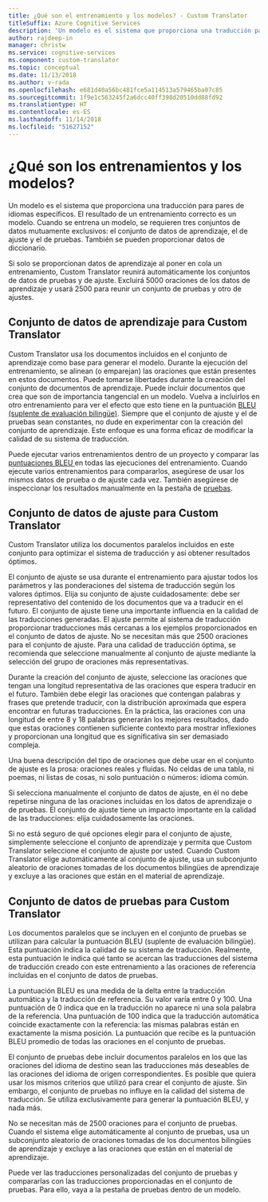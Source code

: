 ```yaml
---
title: ¿Qué son el entrenamiento y los modelos? - Custom Translator
titleSuffix: Azure Cognitive Services
description: 'Un modelo es el sistema que proporciona una traducción para pares de idiomas específicos. El resultado de un entrenamiento correcto es un modelo. Cuando se entrena un modelo, se requieren tres conjuntos de datos mutuamente exclusivos: el conjunto de datos de aprendizaje, el de ajuste y el de pruebas.'
author: rajdeep-in
manager: christw
ms.service: cognitive-services
ms.component: custom-translator
ms.topic: conceptual
ms.date: 11/13/2018
ms.author: v-rada
ms.openlocfilehash: e681d40a56bc481fce5a114513a579465ba07c85
ms.sourcegitcommit: 1f9e1c563245f2a6dcc40ff398d20510dd88fd92
ms.translationtype: HT
ms.contentlocale: es-ES
ms.lasthandoff: 11/14/2018
ms.locfileid: "51627152"
---
```

# <a name="what-are-trainings-and-models"></a>¿Qué son los entrenamientos y los modelos?

Un modelo es el sistema que proporciona una traducción para pares de idiomas específicos.
El resultado de un entrenamiento correcto es un modelo. Cuando se entrena un modelo, se requieren tres conjuntos de datos mutuamente exclusivos: el conjunto de datos de aprendizaje, el de ajuste y el de pruebas. También se pueden proporcionar datos de diccionario.

Si solo se proporcionan datos de aprendizaje al poner en cola un entrenamiento, Custom Translator reunirá automáticamente los conjuntos de datos de pruebas y de ajuste. Excluirá 5000 oraciones de los datos de aprendizaje y usará 2500 para reunir un conjunto de pruebas y otro de ajustes.

## <a name="training-dataset-for-custom-translator"></a>Conjunto de datos de aprendizaje para Custom Translator

Custom Translator usa los documentos incluidos en el conjunto de aprendizaje como base para generar el modelo. Durante la ejecución del entrenamiento, se alinean (o emparejan) las oraciones que están presentes en estos documentos. Puede tomarse libertades durante la creación del conjunto de documentos de aprendizaje. Puede incluir documentos que crea que son de importancia tangencial en un modelo. Vuelva a incluirlos en otro entrenamiento para ver el efecto que esto tiene en la puntuación [BLEU (suplente de evaluación bilingüe)](what-is-bleu-score.md). Siempre que el conjunto de ajuste y el de pruebas sean constantes, no dude en experimentar con la creación del conjunto de aprendizaje. Este enfoque es una forma eficaz de modificar la calidad de su sistema de traducción.

Puede ejecutar varios entrenamientos dentro de un proyecto y comparar las [puntuaciones BLEU ](what-is-bleu-score.md) en todas las ejecuciones del entrenamiento. Cuando ejecute varios entrenamientos para compararlos, asegúrese de usar los mismos datos de prueba o de ajuste cada vez. También asegúrese de inspeccionar los resultados manualmente en la pestaña de [pruebas](how-to-view-system-test-results.md).

## <a name="tuning-dataset-for-custom-translator"></a>Conjunto de datos de ajuste para Custom Translator

Custom Translator utiliza los documentos paralelos incluidos en este conjunto para optimizar el sistema de traducción y así obtener resultados óptimos.

El conjunto de ajuste se usa durante el entrenamiento para ajustar todos los parámetros y las ponderaciones del sistema de traducción según los valores óptimos. Elija su conjunto de ajuste cuidadosamente: debe ser representativo del contenido de los documentos que va a traducir en el futuro. El conjunto de ajuste tiene una importante influencia en la calidad de las traducciones generadas. El ajuste permite al sistema de traducción proporcionar traducciones más cercanas a los ejemplos proporcionados en el conjunto de datos de ajuste. No se necesitan más que 2500 oraciones para el conjunto de ajuste. Para una calidad de traducción óptima, se recomienda que seleccione manualmente al conjunto de ajuste mediante la selección del grupo de oraciones más representativas.

Durante la creación del conjunto de ajuste, seleccione las oraciones que tengan una longitud representativa de las oraciones que espera traducir en el futuro. También debe elegir las oraciones que contengan palabras y frases que pretende traducir, con la distribución aproximada que espera encontrar en futuras traducciones. En la práctica, las oraciones con una longitud de entre 8 y 18 palabras generarán los mejores resultados, dado que estas oraciones contienen suficiente contexto para mostrar inflexiones y proporcionan una longitud que es significativa sin ser demasiado compleja.

Una buena descripción del tipo de oraciones que debe usar en el conjunto de ajuste es la prosa: oraciones reales y fluidas. No celdas de una tabla, ni poemas, ni listas de cosas, ni solo puntuación o números: idioma común.

Si selecciona manualmente el conjunto de datos de ajuste, en él no debe repetirse ninguna de las oraciones incluidas en los datos de aprendizaje o de pruebas. El conjunto de ajuste tiene un impacto importante en la calidad de las traducciones: elija cuidadosamente las oraciones.

Si no está seguro de qué opciones elegir para el conjunto de ajuste, simplemente seleccione el conjunto de aprendizaje y permita que Custom Translator seleccione el conjunto de ajuste por usted. Cuando Custom Translator elige automáticamente al conjunto de ajuste, usa un subconjunto aleatorio de oraciones tomadas de los documentos bilingües de aprendizaje y excluye a las oraciones que están en el material de aprendizaje.

## <a name="testing-dataset-for-custom-translator"></a>Conjunto de datos de pruebas para Custom Translator

Los documentos paralelos que se incluyen en el conjunto de pruebas se utilizan para calcular la puntuación BLEU (suplente de evaluación bilingüe). Esta puntuación indica la calidad de su sistema de traducción. Realmente, esta puntuación le indica qué tanto se acercan las traducciones del sistema de traducción creado con este entrenamiento a las oraciones de referencia incluidas en el conjunto de datos de pruebas.

La puntuación BLEU es una medida de la delta entre la traducción automática y la traducción de referencia. Su valor varía entre 0 y 100. Una puntuación de 0 indica que en la traducción no aparece ni una sola palabra de la referencia. Una puntuación de 100 indica que la traducción automática coincide exactamente con la referencia: las mismas palabras están en exactamente la misma posición. La puntuación que recibe es la puntuación BLEU promedio de todas las oraciones en el conjunto de pruebas.

El conjunto de pruebas debe incluir documentos paralelos en los que las oraciones del idioma de destino sean las traducciones más deseables de las oraciones del idioma de origen correspondientes. Es posible que quiera usar los mismos criterios que utilizó para crear el conjunto de ajuste. Sin embargo, el conjunto de pruebas no influye en la calidad del sistema de traducción. Se utiliza exclusivamente para generar la puntuación BLEU, y nada más.

No se necesitan más de 2500 oraciones para el conjunto de pruebas. Cuando el sistema elige automáticamente al conjunto de pruebas, usa un subconjunto aleatorio de oraciones tomadas de los documentos bilingües de aprendizaje y excluye a las oraciones que están en el material de aprendizaje.

Puede ver las traducciones personalizadas del conjunto de pruebas y compararlas con las traducciones proporcionadas en el conjunto de pruebas. Para ello, vaya a la pestaña de pruebas dentro de un modelo.